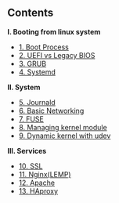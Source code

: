 ## Contents

**I. Booting from linux system**  
* [1. Boot Process](https://github.com/nicehs/Linux-Administrator/blob/main/1.%20Boot%20Process.md)
* [2. UEFI vs Legacy BIOS](https://github.com/nicehs/Linux-Administrator/blob/main/2.%20UEFI%20vs%20Legacy%20BIOS.md)
* [3. GRUB](https://github.com/nicehs/Linux-Administrator/blob/main/3.%20GRUB.md)
* [4. Systemd](https://github.com/nicehs/Linux-Administrator/blob/main/4.%20Systemd.md)  

**II. System**
* [5. Journald](https://github.com/nicehs/Linux-Administrator/blob/main/5.%20Journald.md)
* [6. Basic Networking](https://github.com/nicehs/Linux-Administrator/blob/main/6.%20Basic%20Networking.md)
* [7. FUSE](https://github.com/nicehs/Linux-Administrator/blob/main/7.%20FUSE.md)
* [8. Managing kernel module](https://github.com/nicehs/Linux-Administrator/blob/main/8.%20Managing%20kernel%20module.md)
* [9. Dynamic kernel with udev](https://github.com/nicehs/Linux-Administrator/blob/main/9.%20Dynamic%20kernel%20management%20with%20udev.md)

**III. Services**
* [10. SSL](https://github.com/nicehs/Linux-Administrator/blob/main/10.%20SSL.md)
* [11. Nginx(LEMP)](https://github.com/nicehs/Linux-Administrator/blob/main/11.%20Nginx%20(LEMP).md)
* [12. Apache](https://github.com/nicehs/Linux-Administrator/blob/main/12.%20Apache.md)
* [13. HAproxy](https://github.com/nicehs/Linux-Administrator/blob/main/13.%20HAproxy.md)

